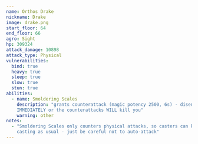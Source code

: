 ```yaml
---
name: Orthos Drake
nickname: Drake
image: drake.png
start_floor: 64
end_floor: 66
agro: Sight
hp: 309324
attack_damage: 10898
attack_type: Physical
vulnerabilities:
  bind: true
  heavy: true
  sleep: true
  slow: true
  stun: true
abilities:
  - name: Smoldering Scales
    description: "grants counterattack (magic potency 2500, 6s) - disengage
    IMMEDIATELY or the counterattacks WILL kill you"
    warning: other
notes:
  - "Smoldering Scales only counters physical attacks, so casters can keep
    casting as usual - just be careful not to auto-attack"
---
```

